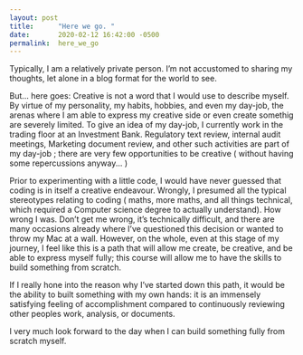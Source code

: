 ```yaml
---
layout: post
title:      "Here we go. "
date:       2020-02-12 16:42:00 -0500
permalink:  here_we_go
---
```




Typically, I am a relatively private person. I’m not accustomed to sharing my thoughts, let alone in a blog format for the world to see. 

But… here goes: 
Creative is not a word that I would use to describe myself. By virtue of my personality, my habits,  hobbies, and even my day-job, the arenas where I am able to express my creative side or even create somethig are severely limited. To give an idea of my day-job, I currently work in the trading floor at an Investment Bank. Regulatory text review, internal audit meetings, Marketing document review, and other such activities are part of my day-job ; there are very few opportunities to be creative ( without having some repercussions anyway...  )  

Prior to experimenting with a little code, I would have never guessed that coding is in itself a creative endeavour. Wrongly, I presumed all the typical stereotypes relating to coding ( maths, more maths,  and all things technical, which required a Computer science degree to actually understand). How wrong I was. Don’t get me wrong, it’s technically difficult, and there are many occasions already where I’ve questioned this decision or wanted to throw my Mac at a wall. However, on the whole, even at this stage of my journey, I feel like this is a path that will allow me create, be creative, and be able to express myself fully; this course will allow me to have the skills to build something from scratch. 

If I really hone into the reason why I’ve started down this path, it would be the ability to built something with my own hands: it is an immensely satisfying feeling of accomplishment compared to continuously reviewing other peoples work, analysis, or documents. 

I very much look forward to the day when I can build something fully from scratch myself.  

  
